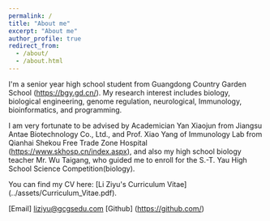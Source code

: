 ```yaml
---
permalink: /
title: "About me"
excerpt: "About me"
author_profile: true
redirect_from: 
  - /about/
  - /about.html
---
```


I'm a senior year high school student from Guangdong Country Garden School (https://bgy.gd.cn/). My research interest includes biology, biological engineering, genome regulation, neurological, Immunology, bioinformatics, and programming.

I am very fortunate to be advised by Academician Yan Xiaojun from Jiangsu Antae Biotechnology Co., Ltd., and Prof. Xiao Yang of Immunology Lab from Qianhai Shekou Free Trade Zone Hospital (https://www.skhosp.cn/index.aspx), and also my high school biology teacher Mr. Wu Taigang, who guided me to enroll for the S.-T. Yau High School Science Competition(biology).

You can find my CV here: [Li Ziyu's Curriculum Vitae] (../assets/Curriculum_Vitae.pdf).


[Email] liziyu@gcgsedu.com
[Github] (https://github.com/)

